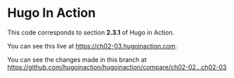 Hugo In Action
===============

This code corresponds to section **2.3.1** of Hugo in Action.

You can see this live at https://ch02-03.hugoinaction.com.

You can see the changes made in this branch at https://github.com/hugoinaction/hugoinaction/compare/ch02-02...ch02-03

